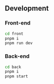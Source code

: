 ## Development

### Front-end

```sh
cd front
pnpm i
pnpm run dev
```

### Back-end

```sh
cd back
pnpm i
pnpm start
```
